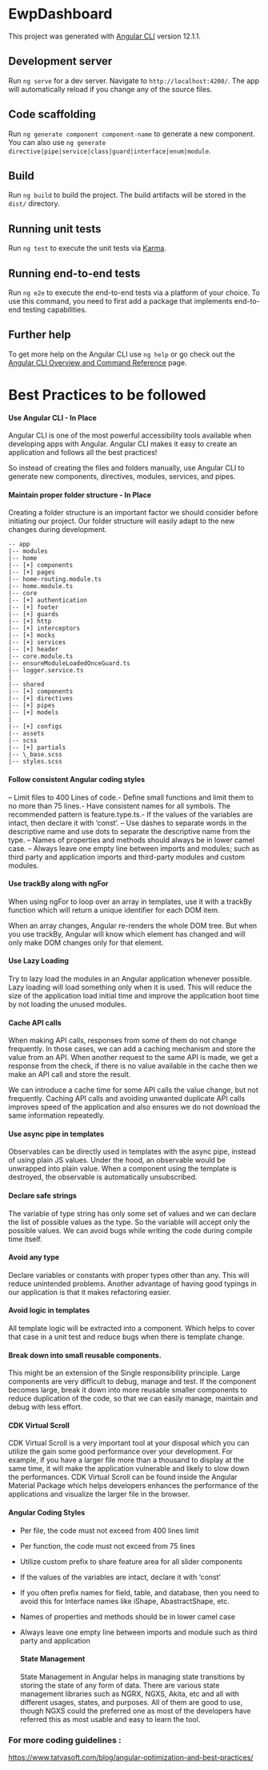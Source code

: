 # EwpDashboard

This project was generated with [Angular CLI](https://github.com/angular/angular-cli) version 12.1.1.

## Development server

Run `ng serve` for a dev server. Navigate to `http://localhost:4200/`. The app will automatically reload if you change any of the source files.

## Code scaffolding

Run `ng generate component component-name` to generate a new component. You can also use `ng generate directive|pipe|service|class|guard|interface|enum|module`.

## Build

Run `ng build` to build the project. The build artifacts will be stored in the `dist/` directory.

## Running unit tests

Run `ng test` to execute the unit tests via [Karma](https://karma-runner.github.io).

## Running end-to-end tests

Run `ng e2e` to execute the end-to-end tests via a platform of your choice. To use this command, you need to first add a package that implements end-to-end testing capabilities.

## Further help

To get more help on the Angular CLI use `ng help` or go check out the [Angular CLI Overview and Command Reference](https://angular.io/cli) page.

# Best Practices to be followed

#### Use Angular CLI - In Place

Angular CLI is one of the most powerful accessibility tools available when developing apps with Angular. Angular CLI makes it easy to create an application and follows all the best practices!

So instead of creating the files and folders manually, use Angular CLI to generate new components, directives, modules, services, and pipes.

#### Maintain proper folder structure - In Place

Creating a folder structure is an important factor we should consider before initiating our project. Our folder structure will easily adapt to the new changes during development.

```
-- app
|-- modules
|-- home
|-- [+] components
|-- [+] pages
|-- home-routing.module.ts
|-- home.module.ts
|-- core
|-- [+] authentication
|-- [+] footer
|-- [+] guards
|-- [+] http
|-- [+] interceptors
|-- [+] mocks
|-- [+] services
|-- [+] header
|-- core.module.ts
|-- ensureModuleLoadedOnceGuard.ts
|-- logger.service.ts
|
|-- shared
|-- [+] components
|-- [+] directives
|-- [+] pipes
|-- [+] models
|
|-- [+] configs
|-- assets
|-- scss
|-- [+] partials
|-- \_base.scss
|-- styles.scss
```

#### Follow consistent Angular coding styles

– Limit files to 400 Lines of code.- Define small functions and limit them to no more than 75 lines.- Have consistent names for all symbols. The recommended pattern is feature.type.ts.- If the values of the variables are intact, then declare it with ‘const’.
– Use dashes to separate words in the descriptive name and use dots to separate the descriptive name from the type.
– Names of properties and methods should always be in lower camel case.
– Always leave one empty line between imports and modules; such as third party and application imports and third-party modules and custom modules.

#### Use trackBy along with ngFor

When using ngFor to loop over an array in templates, use it with a trackBy function which will return a unique identifier for each DOM item.

When an array changes, Angular re-renders the whole DOM tree. But when you use trackBy, Angular will know which element has changed and will only make DOM changes only for that element.

#### Use Lazy Loading

Try to lazy load the modules in an Angular application whenever possible. Lazy loading will load something only when it is used. This will reduce the size of the application load initial time and improve the application boot time by not loading the unused modules.

#### Cache API calls

When making API calls, responses from some of them do not change frequently. In those cases, we can add a caching mechanism and store the value from an API. When another request to the same API is made, we get a response from the check, if there is no value available in the cache then we make an API call and store the result.

We can introduce a cache time for some API calls the value change, but not frequently. Caching API calls and avoiding unwanted duplicate API calls improves speed of the application and also ensures we do not download the same information repeatedly.

#### Use async pipe in templates

Observables can be directly used in templates with the async pipe, instead of using plain JS values. Under the hood, an observable would be unwrapped into plain value. When a component using the template is destroyed, the observable is automatically unsubscribed.

#### Declare safe strings

The variable of type string has only some set of values and we can declare the list of possible values as the type. So the variable will accept only the possible values. We can avoid bugs while writing the code during compile time itself.

#### Avoid any type

Declare variables or constants with proper types other than any. This will reduce unintended problems. Another advantage of having good typings in our application is that it makes refactoring easier.

#### Avoid logic in templates

All template logic will be extracted into a component. Which helps to cover that case in a unit test and reduce bugs when there is template change.

#### Break down into small reusable components.

This might be an extension of the Single responsibility principle. Large components are very difficult to debug, manage and test. If the component becomes large, break it down into more reusable smaller components to reduce duplication of the code, so that we can easily manage, maintain and debug with less effort.

#### CDK Virtual Scroll

CDK Virtual Scroll is a very important tool at your disposal which you can utilize the gain some good performance over your development. For example, if you have a larger file more than a thousand to display at the same time, it will make the application vulnerable and likely to slow down the performances. CDK Virtual Scroll can be found inside the Angular Material Package which helps developers enhances the performance of the applications and visualize the larger file in the browser.

#### Angular Coding Styles

- Per file, the code must not exceed from 400 lines limit
- Per function, the code must not exceed from 75 lines
- Utilize custom prefix to share feature area for all slider components
- If the values of the variables are intact, declare it with ‘const’
- If you often prefix names for field, table, and database,
  then you need to avoid this for Interface names like iShape, AbastractShape, etc.
- Names of properties and methods should be in lower camel case
- Always leave one empty line between imports and module such as third party
  and application

  #### State Management

  State Management in Angular helps in managing state transitions by storing the state of any form of data. There are various state management libraries such as NGRX, NGXS, Akita, etc and all with different usages, states, and purposes. All of them are good to use, though NGXS could the preferred one as most of the developers have referred this as most usable and easy to learn the tool.

### For more coding guidelines :

https://www.tatvasoft.com/blog/angular-optimization-and-best-practices/
